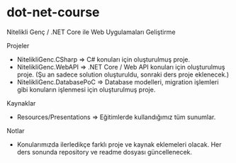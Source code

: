 # dot-net-course
Nitelikli Genç / .NET Core ile Web Uygulamaları Geliştirme

Projeler
* NitelikliGenc.CSharp => C# konuları için oluşturulmuş proje.
* NitelikliGenc.WebAPI => .NET Core / Web API konuları için oluşturulmuş proje. (Şu an sadece solution oluşturuldu, sonraki ders proje eklenecek.)
* NitelikliGenc.DatabasePoC => Database modelleri, migration işlemleri gibi konuların işlenmesi için oluşturulmuş proje.

Kaynaklar
* Resources/Presentations => Eğitimlerde kullandığımız tüm sunumlar.

Notlar
* Konularımızda ilerledikçe farklı proje ve kaynak eklemeleri olacak. Her ders sonunda repository ve readme dosyası güncellenecek.
